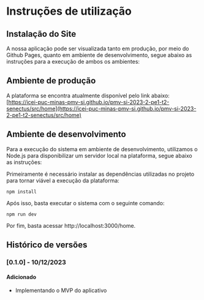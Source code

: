 # Instruções de utilização

## Instalação do Site

A nossa aplicação pode ser visualizada tanto em produção, por meio do Github Pages, quanto em ambiente de desenvolvimento, segue abaixo as instruções para a execução de ambos os ambientes:

## Ambiente de produção

A plataforma se encontra atualmente disponível pelo link abaixo:
[https://icei-puc-minas-pmv-si.github.io/pmv-si-2023-2-pe1-t2-senectus/src/home](https://icei-puc-minas-pmv-si.github.io/pmv-si-2023-2-pe1-t2-senectus/src/home)

## Ambiente de desenvolvimento

Para a execução do sistema em ambiente de desenvolvimento, utilizamos o Node.js para disponibilizar um servidor local na plataforma, segue abaixo as instruções:

Primeiramente é necessário instalar as dependências utilizadas no projeto para tornar viável a execução da plataforma:
```
npm install
```

Após isso, basta executar o sistema com o seguinte comando:
```
npm run dev
```

Por fim, basta acessar http://localhost:3000/home.

## Histórico de versões

### [0.1.0] - 10/12/2023
#### Adicionado
- Implementando o MVP do aplicativo

